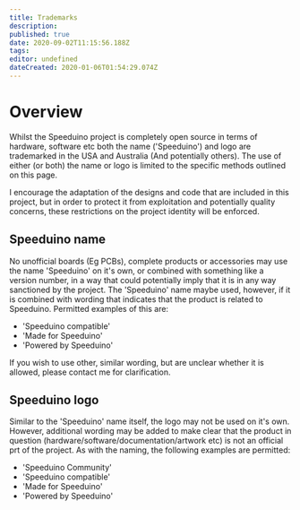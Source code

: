```yaml
---
title: Trademarks
description: 
published: true
date: 2020-09-02T11:15:56.188Z
tags: 
editor: undefined
dateCreated: 2020-01-06T01:54:29.074Z
---
```



Overview
========

Whilst the Speeduino project is completely open source in terms of hardware, software etc both the name ('Speeduino') and logo are trademarked in the USA and Australia (And potentially others). The use of either (or both) the name or logo is limited to the specific methods outlined on this page.

I encourage the adaptation of the designs and code that are included in this project, but in order to protect it from exploitation and potentially quality concerns, these restrictions on the project identity will be enforced.

Speeduino name
--------------

No unofficial boards (Eg PCBs), complete products or accessories may use the name 'Speeduino' on it's own, or combined with something like a version number, in a way that could potentially imply that it is in any way sanctioned by the project. The 'Speeduino' name maybe used, however, if it is combined with wording that indicates that the product is related to Speeduino. Permitted examples of this are:

-   'Speeduino compatible'
-   'Made for Speeduino'
-   'Powered by Speeduino'

If you wish to use other, similar wording, but are unclear whether it is allowed, please contact me for clarification.

Speeduino logo
--------------

Similar to the 'Speeduino' name itself, the logo may not be used on it's own. However, additional wording may be added to make clear that the product in question (hardware/software/documentation/artwork etc) is not an official prt of the project. As with the naming, the following examples are permitted:

-   'Speeduino Community'
-   'Speeduino compatible'
-   'Made for Speeduino'
-   'Powered by Speeduino'
